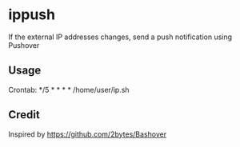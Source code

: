 # ippush
If the external IP addresses changes, send a push notification using Pushover

## Usage
Crontab: */5 * * * * /home/user/ip.sh

## Credit
Inspired by https://github.com/2bytes/Bashover
